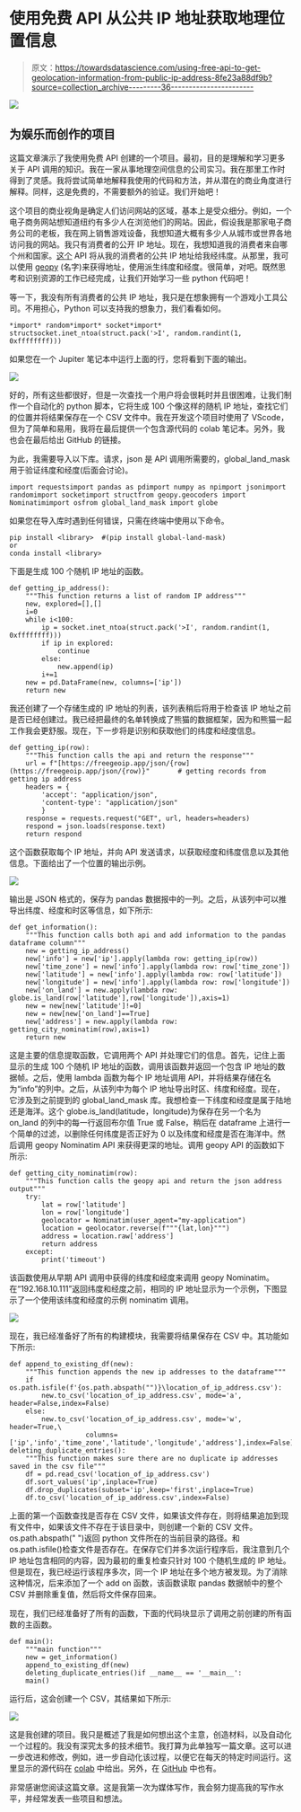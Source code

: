 # 使用免费 API 从公共 IP 地址获取地理位置信息

> 原文：<https://towardsdatascience.com/using-free-api-to-get-geolocation-information-from-public-ip-address-8fe23a88df9b?source=collection_archive---------36----------------------->

![](img/bd24b28dbc44dcf4eb19a63a5c003800.png)

## 为娱乐而创作的项目

这篇文章演示了我使用免费 API 创建的一个项目。最初，目的是理解和学习更多关于 API 调用的知识。我在一家从事地理空间信息的公司实习。我在那里工作时得到了灵感。我将尝试简单地解释我使用的代码和方法，并从潜在的商业角度进行解释。同样，这是免费的，不需要额外的验证。我们开始吧！

这个项目的商业视角是确定人们访问网站的区域，基本上是受众细分。例如，一个电子商务网站想知道纽约有多少人在浏览他们的网站。因此，假设我是那家电子商务公司的老板，我在网上销售游戏设备，我想知道大概有多少人从城市或世界各地访问我的网站。我只有消费者的公开 IP 地址。现在，我想知道我的消费者来自哪个州和国家。[这个](https://freegeoip.app/) API 将从我的消费者的公共 IP 地址给我经纬度。从那里，我可以使用 [geopy](https://pypi.org/project/geopy/) (名字)来获得地址，使用派生纬度和经度。很简单，对吧。既然思考和识别资源的工作已经完成，让我们开始学习一些 python 代码吧！

等一下，我没有所有消费者的公共 IP 地址，我只是在想象拥有一个游戏小工具公司。不用担心，Python 可以支持我的想象力，我们看看如何。

```
*import* random*import* socket*import* structsocket.inet_ntoa(struct.pack('>I', random.randint(1, 0xffffffff)))
```

如果您在一个 Jupiter 笔记本中运行上面的行，您将看到下面的输出。

![](img/ddd08229b3429359e84a151791bf50d4.png)

好的，所有这些都很好，但是一次查找一个用户将会很耗时并且很困难，让我们制作一个自动化的 python 脚本，它将生成 100 个像这样的随机 IP 地址，查找它们的位置并将结果保存在一个 CSV 文件中。我在开发这个项目时使用了 VScode，但为了简单和易用，我将在最后提供一个包含源代码的 colab 笔记本。另外，我也会在最后给出 GitHub 的链接。

为此，我需要导入以下库。请求，json 是 API 调用所需要的，global_land_mask 用于验证纬度和经度(后面会讨论)。

```
import requestsimport pandas as pdimport numpy as npimport jsonimport randomimport socketimport structfrom geopy.geocoders import Nominatimimport osfrom global_land_mask import globe
```

如果您在导入库时遇到任何错误，只需在终端中使用以下命令。

```
pip install <library>  #(pip install global-land-mask)
or
conda install <library>
```

下面是生成 100 个随机 IP 地址的函数。

```
def getting_ip_address():
    """This function returns a list of random IP address"""
    new, explored=[],[]
    i=0
    while i<100:
        ip = socket.inet_ntoa(struct.pack('>I', random.randint(1, 0xffffffff)))
        if ip in explored:
            continue
        else:
            new.append(ip)
        i+=1
    new = pd.DataFrame(new, columns=['ip'])
    return new
```

我还创建了一个存储生成的 IP 地址的列表，该列表稍后将用于检查该 IP 地址之前是否已经创建过。我已经把最终的名单转换成了熊猫的数据框架，因为和熊猫一起工作我会更舒服。现在，下一步将是识别和获取他们的纬度和经度信息。

```
def getting_ip(row):
    """This function calls the api and return the response"""
    url = f"[https://freegeoip.app/json/{row](https://freegeoip.app/json/{row)}"       # getting records from getting ip address
    headers = {
        'accept': "application/json",
        'content-type': "application/json"
        }
    response = requests.request("GET", url, headers=headers)
    respond = json.loads(response.text)
    return respond
```

这个函数获取每个 IP 地址，并向 API 发送请求，以获取经度和纬度信息以及其他信息。下面给出了一个位置的输出示例。

![](img/0ba496eaf4dcdf1ebaaf3d6b1f233e61.png)

输出是 JSON 格式的，保存为 pandas 数据报中的一列。之后，从该列中可以推导出纬度、经度和时区等信息，如下所示:

```
def get_information():
    """This function calls both api and add information to the pandas dataframe column"""
    new = getting_ip_address()
    new['info'] = new['ip'].apply(lambda row: getting_ip(row))
    new['time_zone'] = new['info'].apply(lambda row: row['time_zone'])
    new['latitude'] = new['info'].apply(lambda row: row['latitude'])
    new['longitude'] = new['info'].apply(lambda row: row['longitude'])
    new['on_land'] = new.apply(lambda row: globe.is_land(row['latitude'],row['longitude']),axis=1)
    new = new[new['latitude']!=0]
    new = new[new['on_land']==True]
    new['address'] = new.apply(lambda row: getting_city_nominatim(row),axis=1)
    return new
```

这是主要的信息提取函数，它调用两个 API 并处理它们的信息。首先，记住上面显示的生成 100 个随机 IP 地址的函数，调用该函数并返回一个包含 IP 地址的数据帧。之后，使用 lambda 函数为每个 IP 地址调用 API，并将结果存储在名为“info”的列中。之后，从该列中为每个 IP 地址导出时区、纬度和经度。现在，它涉及到之前提到的 global_land_mask 库。我想检查一下纬度和经度是属于陆地还是海洋。这个 globe.is_land(latitude，longitude)为保存在另一个名为 on_land 的列中的每一行返回布尔值 True 或 False，稍后在 dataframe 上进行一个简单的过滤，以删除任何纬度是否正好为 0 以及纬度和经度是否在海洋中。然后调用 geopy Nominatim API 来获得更深的地址。调用 geopy API 的函数如下所示:

```
def getting_city_nominatim(row):
    """This function calls the geopy api and return the json address output"""
    try:
        lat = row['latitude']
        lon = row['longitude']
        geolocator = Nominatim(user_agent="my-application")
        location = geolocator.reverse(f"""{lat,lon}""")
        address = location.raw['address']
        return address
    except:
        print('timeout')
```

该函数使用从早期 API 调用中获得的纬度和经度来调用 geopy Nominatim。在“192.168.10.111”返回纬度和经度之前，相同的 IP 地址显示为一个示例，下图显示了一个使用该纬度和经度的示例 nominatim 调用。

![](img/26980679a3aba2ffd1848dc35b37e2ce.png)

现在，我已经准备好了所有的构建模块，我需要将结果保存在 CSV 中。其功能如下所示:

```
def append_to_existing_df(new):
    """This function appends the new ip addresses to the dataframe"""
    if os.path.isfile(f'{os.path.abspath("")}\location_of_ip_address.csv'):
        new.to_csv('location_of_ip_address.csv', mode='a', header=False,index=False)
    else:
        new.to_csv('location_of_ip_address.csv', mode='w', header=True,\
                   columns=['ip','info','time_zone','latitude','longitude','address'],index=False)def deleting_duplicate_entries():
    """This function makes sure there are no duplicate ip addresses saved in the csv file"""
    df = pd.read_csv('location_of_ip_address.csv')
    df.sort_values('ip',inplace=True)
    df.drop_duplicates(subset='ip',keep='first',inplace=True)
    df.to_csv('location_of_ip_address.csv',index=False)
```

上面的第一个函数查找是否存在 CSV 文件，如果该文件存在，则将结果追加到现有文件中，如果该文件不存在于该目录中，则创建一个新的 CSV 文件。os.path.abspath(" ")返回 python 文件所在的当前目录的路径。和 os.path.isfile()检查文件是否存在。在保存它们并多次运行程序后，我注意到几个 IP 地址包含相同的内容，因为最初的重复检查只针对 100 个随机生成的 IP 地址。但是现在，我已经运行该程序多次，同一个 IP 地址在多个地方被发现。为了消除这种情况，后来添加了一个 add on 函数，该函数读取 pandas 数据帧中的整个 CSV 并删除重复值，然后将文件保存回来。

现在，我们已经准备好了所有的函数，下面的代码块显示了调用之前创建的所有函数的主函数。

```
def main():
    """main function"""
    new = get_information()
    append_to_existing_df(new)
    deleting_duplicate_entries()if __name__ == '__main__':
    main()
```

运行后，这会创建一个 CSV，其结果如下所示:

![](img/d403f4f45a080b163392c48a0570246a.png)

这是我创建的项目。我只是概述了我是如何想出这个主意，创造材料，以及自动化一个过程的。我没有深究太多的技术细节。我打算为此单独写一篇文章。这可以进一步改进和修改，例如，进一步自动化该过程，以便它在每天的特定时间运行。这里显示的源代码在 [colab](https://colab.research.google.com/drive/1mJdfqk9ZH7EleRkJGilNaw3iPZqbaA5T?usp=sharing) 中给出。另外，在 [GitHub](https://github.com/aesutsha/Finding_location_using_random_ip_address) 中也有。

非常感谢您阅读这篇文章。这是我第一次为媒体写作，我会努力提高我的写作水平，并经常发表一些项目和想法。